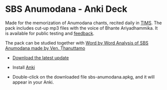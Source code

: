 # SBS Anumodana - Anki Deck

Made for the memorization of Anumodana chants, recited daily in [TIMS](https://m.facebook.com/TaipingInsightMeditationSociety). The pack includes cut-up mp3 files with the voice of Bhante Ariyadhammika. It is available for public testing and [feedback](https://docs.google.com/forms/d/e/1FAIpQLSeA7LgF9KnCGWw1_HysqKpgD4eg4Hjo3ZFG7GcL53nsIETDCw/viewform).


The pack can be studied together with [Word by Word Analysis of SBS Anumodana made by Ven. Ṭhanuttamo](https://github.com/sasanarakkha/study-tools/releases/latest/download/analysis-of-sbs-anumodana-by-thanuttamo.pdf)

- [Download the latest update](https://github.com/sasanarakkha/study-tools/releases/latest/download/sbs-anumodana.apkg)

- Install [Anki](https://apps.ankiweb.net/)

- Double-click on the downloaded file sbs-anumodana.apkg, and it will appear in your Anki.
